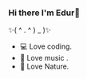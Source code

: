 ### Hi there I'm Edur👋

✨(  ^ . ^  ) _ )✨

- 💻 Love coding. 
- 🎹 Love music .
- 🌱 Love Nature.

<!--
**eduru/eduru** is a ✨ _special_ ✨ repository because its `README.md` (this file) appears on your GitHub profile.

Here are some ideas to get you started:

- 🔭 I’m currently working on ...
- 🌱 I’m currently learning ...
- 👯 I’m looking to collaborate on ...
- 🤔 I’m looking for help with ...
- 💬 Ask me about ...
- 📫 How to reach me: ...
- 😄 Pronouns: ...
- ⚡ Fun fact: ...
-->
